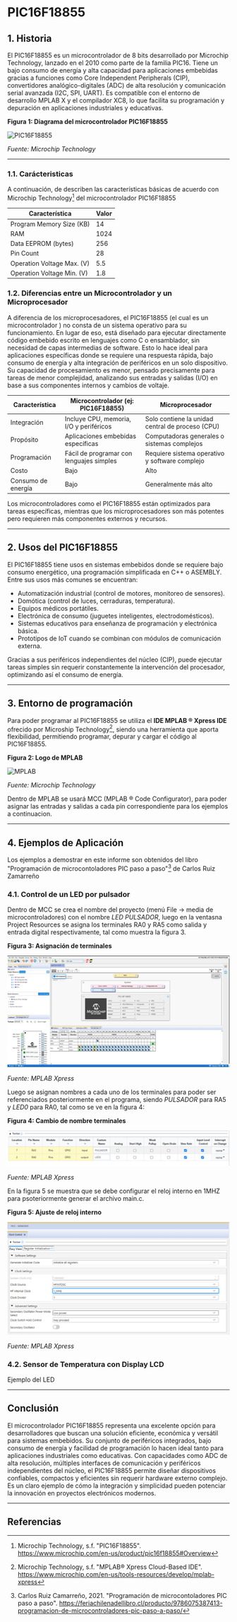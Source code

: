 # PIC16F18855

## 1. Historia
El PIC16F18855 es un microcontrolador de 8 bits desarrollado por Microchip Technology, lanzado en el 2010 como parte de la familia PIC16. Tiene un bajo consumo de energía y alta capacidad para aplicaciones embebidas gracias a funciones como Core Independent Peripherals (CIP), convertidores analógico-digitales (ADC) de alta resolución y comunicación serial avanzada (I2C, SPI, UART). Es compatible con el entorno de desarrollo MPLAB X y el compilador XC8, lo que facilita su programación y depuración en aplicaciones industriales y educativas.


**Figura 1: Diagrama del microcontrolador PIC16F18855**

![PIC16F18855](https://media.microchip.com/silicon-devices/medium/pic16f18855-m3x.png)

*Fuente: Microchip Technology*

---


### 1.1. Carácteristicas

A continuación, de describen las características básicas de acuerdo con Microchip Technology[^1] del microcontrolador PIC16F18855

| Característica                  | Valor     |
|-------------------------------|-----------|
| Program Memory Size (KB)       | 14        |
| RAM                            | 1024      |
| Data EEPROM (bytes)            | 256       |
| Pin Count                      | 28        |
| Operation Voltage Max. (V)     | 5.5       |
| Operation Voltage Min. (V)     | 1.8       |


### 1.2. Diferencias entre un Microcontrolador y un Microprocesador

A diferencia de los microprocesadores, el PIC16F18855 (el cual es un microcontrolador ) no consta de un sistema operativo para su funcionamiento. En lugar de eso, está diseñado para ejecutar directamente código embebido escrito en lenguajes como C o ensamblador, sin necesidad de capas intermedias de software. Esto lo hace ideal para aplicaciones específicas donde se requiere una respuesta rápida, bajo consumo de energía y alta integración de periféricos en un solo dispositivo.
Su capacidad de procesamiento es menor, pensado precisamente para tareas de menor complejidad, analizando sus entradas y salidas (I/O) en base a sus componentes internos y cambios de voltaje.

| Característica               | Microcontrolador (ej: PIC16F18855)     | Microprocesador                        |
|-----------------------------|----------------------------------------|----------------------------------------|
| Integración                 | Incluye CPU, memoria, I/O y periféricos| Solo contiene la unidad central de proceso (CPU) |
| Propósito                   | Aplicaciones embebidas específicas     | Computadoras generales o sistemas complejos |
| Programación                | Fácil de programar con lenguajes simples| Requiere sistema operativo y software complejo |
| Costo                       | Bajo                                   | Alto                                   |
| Consumo de energía          | Bajo                                   | Generalmente más alto                  |

Los microcontroladores como el PIC16F18855 están optimizados para tareas específicas, mientras que los microprocesadores son más potentes pero requieren más componentes externos y recursos.

---

## 2. Usos del PIC16F18855

El PIC16F18855 tiene usos en sistemas embebidos donde se requiere bajo consumo energético, una programación simplificada en C++ o ASEMBLY. Entre sus usos más comunes se encuentran:

- Automatización industrial (control de motores, monitoreo de sensores).
- Domótica (control de luces, cerraduras, temperatura).
- Equipos médicos portátiles.
- Electrónica de consumo (juguetes inteligentes, electrodomésticos).
- Sistemas educativos para enseñanza de programación y electrónica básica.
- Prototipos de IoT cuando se combinan con módulos de comunicación externa.

Gracias a sus periféricos independientes del núcleo (CIP), puede ejecutar tareas simples sin requerir constantemente la intervención del procesador, optimizando así el consumo de energía.


---

## 3. Entorno de programación 

Para poder programar al PIC16F18855 se utiliza el **IDE MPLAB ® Xpress IDE** ofrecido por Microship Technology[^2], siendo una herramienta que aporta flexibilidad, permitiendo programar, depurar y cargar el código al PIC16F18855.

**Figura 2: Logo de MPLAB**

![MPLAB](img/mplab-xpress-ide-transparent-background.avif)

*Fuente: Microchip Technology*

Dentro de MPLAB se usará MCC (MPLAB ® Code Configurator), para poder asignar las entradas y salidas a cada pin correspondiente para los ejemplos a continuacion.

---

## 4. Ejemplos de Aplicación

Los ejemplos a demostrar en este informe son obtenidos del libro "Programación de microcontoladores PIC paso a paso"[^3] de Carlos Ruiz Zamarreño

### 4.1. **Control de un LED por pulsador**
Dentro de MCC se crea el nombre del proyecto (menú File -> media de microcontroladores) con el nombre *LED PULSADOR*, luego en la ventasna Project Resources se asigna los terminales RA0 y RA5 como salida y entrada digital respectivamente, tal como muestra la figura 3.

**Figura 3: Asignación de terminales**

![MPLAB](img/MCC_PINS.png)

*Fuente: MPLAB Xpress*

Luego se asignan nombres a cada uno de los terminales para poder ser referenciados posteriormente en el programa, siendo *PULSADOR* para RA5 y *LED0* para RA0, tal como se ve en la figura 4:

**Figura 4: Cambio de nombre terminales**

![Cambio_nombre_terminales](img/cambio_nombre.png)

*Fuente: MPLAB Xpress*

En la figura 5 se muestra que se debe configurar el reloj interno en 1MHZ para psoteriormente generar el archivo main.c.

**Figura 5: Ajuste de reloj interno**

![clock_control](img/clock_control.png)

*Fuente: MPLAB Xpress*


### 4.2. **Sensor de Temperatura con Display LCD**
Ejemplo del LED

---

## Conclusión

El microcontrolador PIC16F18855 representa una excelente opción para desarrolladores que buscan una solución eficiente, económica y versátil para sistemas embebidos. Su conjunto de periféricos integrados, bajo consumo de energía y facilidad de programación lo hacen ideal tanto para aplicaciones industriales como educativas. Con capacidades como ADC de alta resolución, múltiples interfaces de comunicación y periféricos independientes del núcleo, el PIC16F18855 permite diseñar dispositivos confiables, compactos y eficientes sin requerir hardware externo complejo. Es un claro ejemplo de cómo la integración y simplicidad pueden potenciar la innovación en proyectos electrónicos modernos.

---

## Referencias

[^1]: Microchip Technology, s.f. "PIC16F18855". https://www.microchip.com/en-us/product/pic16f18855#Overview
[^2]: Microchip Technology, s.f. "MPLAB® Xpress Cloud-Based IDE". https://www.microchip.com/en-us/tools-resources/develop/mplab-xpress
[^3]: Carlos Ruiz Camarreño, 2021. "Programación de microcontoladores PIC paso a paso". https://feriachilenadellibro.cl/producto/9786075387413-programacion-de-microcontroladores-pic-paso-a-paso/
